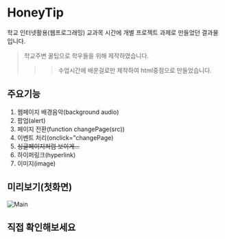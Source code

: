 # HoneyTip

학교 인터넷활용(웹프로그래밍) 교과목 시간에 개별 프로젝트 과제로 만들었던 결과물 입니다. 
>학교주변 꿀팁으로 학우들을 위해 제작하였습니다.
>>>수업시간에 배운걸로만 제작하여 html중점으로 만들었습니다.

## 주요기능

1. 웹페이지 배경음악(background audio)
2. 팝업(alert)
3. 페이지 전환(function changePage(src))
4. 이벤트 처리(onclick="changePage)
5. ~~싱글페이지처럼 보이게...~~
6. 하이퍼링크(hyperlink)
7. 이미지(image)

## 미리보기(첫화면)

![Main](https://user-images.githubusercontent.com/48710889/73742807-93dfc580-4790-11ea-88ef-06e5765ca7d5.PNG)

## 직접 확인해보세요

